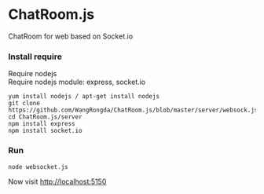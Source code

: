 ChatRoom.js
===========
ChatRoom for web based on Socket.io


### Install require ###
Require nodejs  <br />
Require nodejs module: express, socket.io

	yum install nodejs / apt-get install nodejs
	git clone https://github.com/WangRongda/ChatRoom.js/blob/master/server/websock.js
	cd ChatRoom.js/server
	npm install express
	npm install socket.io

### Run ###

	node websocket.js

Now visit [http://localhost:5150](http://localhost:5150)
